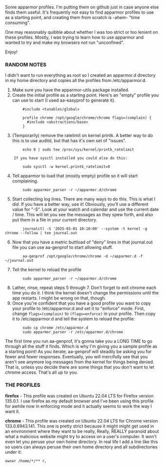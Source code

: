 Some apparmor profiles. I'm putting them on github just in case anyone
else finds them useful. It's frequently not easy to find apparmor profiles
to use as a starting point, and creating them from scratch is -ahem-
"time consuming".

One may reasonably quibble about whether I was too strict or too lenient
on these profiles. Mostly, I was trying to learn how to use apparmor and
wanted to try and make my browsers not run "unconfined".

Enjoy!

### RANDOM NOTES

I didn't want to run everything as root so I created an apparmor.d directory
in my home directory and copies all the profiles from /etc/apparmor.d.

1. Make sure you have the apparmor-utils package installed.
2. Create the initial profile as a starting point. Here's an "empty" profile
you can use to start (I used aa-easyprof to generate it).
```
        #include <tunables/global>

        profile chrome /opt/google/chrome/chrome flags=(complain) {
          #include <abstractions/base>
        }
```
3. (Temporarily) remove the ratelimit on kernel printk. A better way to do
this is to use auditd, but that has it's own set of "issues".
```
        echo 0 | sudo tee /proc/sys/kernel/printk_ratelimit
```  
        If you have sysctl installed you could also do this:  
```
        sudo sysctl -w kernel.printk_ratelimit=0
```
4. Tell apparmor to load that (mostly empty) profile so it will start
complaining.
```
        sudo apparmor_parser -r ~/apparmor.d/chrome
```
5. Start collecting log lines. There are many ways to do this. This is
what I did. If you have a better way, use it! Obviously, you'll use a
different value for "-S". Look at your watch and calendar and use the
current date / time. This will let you see the messages as they spew forth,
and also put them in a file in your current directory.
```
        journalctl -S '2025-03-01 10:10:00' --system -t kernel -g chrome --follow | tee journal.out
```
6. Now that you have a metric buttload of "deny" lines in that journal.out
file you can use aa-genprof to start allowing stuff.
```
        aa-genprof /opt/google/chrome/chrome -d ~/apparmor.d -f ~/journal.out
```
7. Tell the kernel to reload the profile
```
        sudo apparmor_parser -r ~/apparmor.d/chrome
```
8. Lather, rinse, repeat steps 5 through 7. Don't forget to exit chrome
each time you do it. I think the kernel doesn't change the permissions
until the app restarts. I might be wrong on that, though.
9. Once you're confident that you have a good profile you want to copy
your profile to /etc/apparmor.d and set it to "enforce" mode. First,
change `flags=(complain)` to `(flags=enforce)` in your profile. Then
copy it to /etc/apparmor.d and tell the system to reload the profile:
```
        sudo cp chrome /etc/apparmor.d
        sudo apparmor_parser -r /etc/apparmor.d/chrome
```

The first time you run aa-genprof, it's gonna take you a LONG TIME to
go through all the stuff it finds. Which is why I'm giving you a sample
profile as a starting point! As you iterate, aa-genprof will steadily be
asking you for fewer and fewer responses. Eventually, you will mercifully see
that you aren't see anymore log messages from the kernel for things being
denied. That is, unless you decide there are some things that you don't
want to let chrome access. That's all up to you.

### THE PROFILES
**firefox** - This profile was created on Ubuntu 22.04 LTS for Firefox
version 135.0.1. I use firefox as my default browser and I've been using
this profile for awhile now in enforcing mode and it actually seems to
work the way I want it.

**chrome** - This profile was created on Ubuntu 22.04 LTS for Chrome
version 133.0.6943.141. This one is pretty strict because it might
might get used in an environment where they want to be really, Really,
REALLY paranoid about what a malicious website might try to access on
a user's computer. It won't even let you peruse your own home directory.
In real life I add a line like this so users can always
peruse their own home directory and all subdirectories under it:
```
owner /home/*/** r,
```

